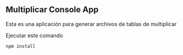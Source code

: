 

## Multiplicar Console App

Esta es una aplicación para generar archivos de tablas de multiplicar

Ejecutar este comando
```
npm install
```